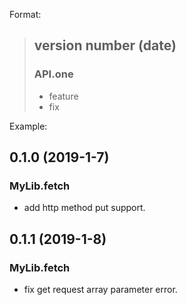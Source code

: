 Format:
> ## version number (date)
> ### API.one
> - feature
> - fix

Example:
## 0.1.0 (2019-1-7)
### MyLib.fetch
- add http method put support.

## 0.1.1 (2019-1-8)
### MyLib.fetch
- fix get request array parameter error.


